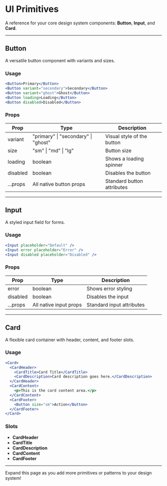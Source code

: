 # UI Primitives

A reference for your core design system components: **Button**, **Input**, and **Card**.

---

## Button
A versatile button component with variants and sizes.

### Usage
```jsx
<Button>Primary</Button>
<Button variant="secondary">Secondary</Button>
<Button variant="ghost">Ghost</Button>
<Button loading>Loading</Button>
<Button disabled>Disabled</Button>
```

### Props
| Prop      | Type                                 | Description                       |
|-----------|--------------------------------------|-----------------------------------|
| variant   | "primary" \| "secondary" \| "ghost" | Visual style of the button        |
| size      | "sm" \| "md" \| "lg"                | Button size                       |
| loading   | boolean                              | Shows a loading spinner           |
| disabled  | boolean                              | Disables the button               |
| ...props  | All native button props              | Standard button attributes        |

---

## Input
A styled input field for forms.

### Usage
```jsx
<Input placeholder="Default" />
<Input error placeholder="Error" />
<Input disabled placeholder="Disabled" />
```

### Props
| Prop      | Type           | Description                |
|-----------|----------------|----------------------------|
| error     | boolean        | Shows error styling        |
| disabled  | boolean        | Disables the input         |
| ...props  | All native input props | Standard input attributes |

---

## Card
A flexible card container with header, content, and footer slots.

### Usage
```jsx
<Card>
  <CardHeader>
    <CardTitle>Card Title</CardTitle>
    <CardDescription>Card description goes here.</CardDescription>
  </CardHeader>
  <CardContent>
    <p>This is the card content area.</p>
  </CardContent>
  <CardFooter>
    <Button size="sm">Action</Button>
  </CardFooter>
</Card>
```

### Slots
- **CardHeader**
- **CardTitle**
- **CardDescription**
- **CardContent**
- **CardFooter**

---

Expand this page as you add more primitives or patterns to your design system! 